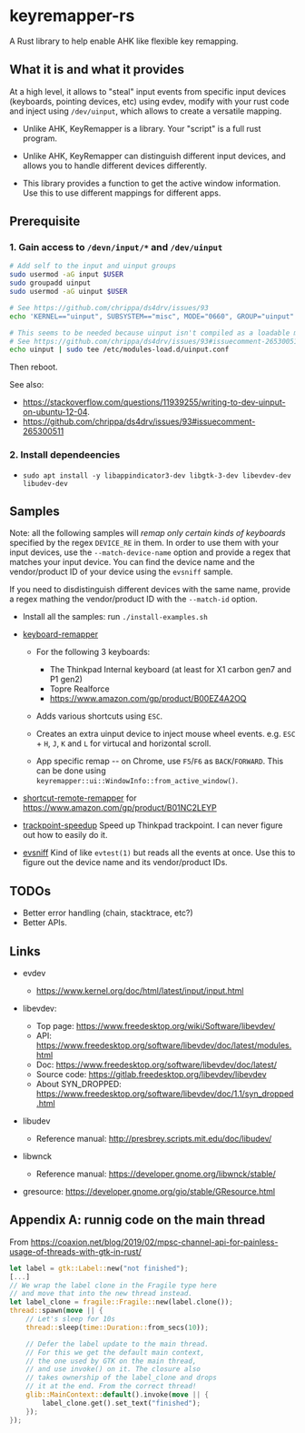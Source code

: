 # keyremapper-rs

A Rust library to help enable AHK like flexible key remapping.

## What it is and what it provides

At a high level, it allows to "steal" input events from specific input devices
(keyboards, pointing devices, etc) using evdev, modify with your rust code and inject using
`/dev/uinput`, which allows to create a versatile mapping.

- Unlike AHK, KeyRemapper is a library. Your "script" is a full rust program.

- Unlike AHK, KeyRemapper can distinguish different input devices, and allows you to handle different
  devices differently.

- This library provides a function to get the active window information. Use this to use different mappings
  for different apps.

## Prerequisite

### 1. Gain access to `/devn/input/*` and `/dev/uinput`

```sh
# Add self to the input and uinput groups
sudo usermod -aG input $USER 
sudo groupadd uinput
sudo usermod -aG uinput $USER

# See https://github.com/chrippa/ds4drv/issues/93
echo 'KERNEL=="uinput", SUBSYSTEM=="misc", MODE="0660", GROUP="uinput"' | sudo tee /etc/udev/rules.d/90-uinput.rules

# This seems to be needed because uinput isn't compiled as a loadable module these days.
# See https://github.com/chrippa/ds4drv/issues/93#issuecomment-265300511
echo uinput | sudo tee /etc/modules-load.d/uinput.conf
```

Then reboot.

See also:
- https://stackoverflow.com/questions/11939255/writing-to-dev-uinput-on-ubuntu-12-04.
- https://github.com/chrippa/ds4drv/issues/93#issuecomment-265300511

### 2. Install dependeencies

- `sudo apt install -y libappindicator3-dev libgtk-3-dev libevdev-dev libudev-dev`

## Samples
 
Note: all the following samples will _remap only certain kinds of keyboards_ specified
by the regex `DEVICE_RE` in them. In order to use them with your input devices, use the `--match-device-name` option and provide a regex that
matches your input device. You can find the device name and the vendor/product ID of your device using the `evsniff` sample.

If you need to disdistinguish different devices with the same name,
provide a regex mathing the vendor/product ID with the `--match-id` option.

- Install all the samples: run `./install-examples.sh`

- [keyboard-remapper](blob/main/examples/keyboard-remapper/main.rs)
  - For the following 3 keyboards:
    - The Thinkpad Internal keyboard (at least for X1 carbon gen7 and P1 gen2)
    - Topre Realforce
    - https://www.amazon.com/gp/product/B00EZ4A2OQ
  - Adds various shortcuts using `ESC`.
  
  - Creates an extra uinput device to inject mouse wheel events.
    e.g. `ESC` + `H`, `J`, `K` and `L` for virtucal and horizontal scroll.
  
  - App specific remap -- on Chrome, use `F5`/`F6` as `BACK`/`FORWARD`. This can be
    done using `keyremapper::ui::WindowInfo::from_active_window()`.

- [shortcut-remote-remapper](blob/main/examples/shortcut-remote-remapper/main.rs) for https://www.amazon.com/gp/product/B01NC2LEYP

- [trackpoint-speedup](blob/main/examples/trackpoint-speedup/main.rs) Speed up Thinkpad trackpoint.
   I can never figure out how to easily do it.

- [evsniff](blob/main/examples/evsniff/main.rs) Kind of like `evtest(1)` but reads all the events at once.
  Use this to figure out the device name and its vendor/product IDs.

## TODOs

- Better error handling (chain, stacktrace, etc?)
- Better APIs.

## Links

- evdev
  - https://www.kernel.org/doc/html/latest/input/input.html
- libevdev:
  - Top page: https://www.freedesktop.org/wiki/Software/libevdev/
  - API: https://www.freedesktop.org/software/libevdev/doc/latest/modules.html
  - Doc: https://www.freedesktop.org/software/libevdev/doc/latest/
  - Source code: https://gitlab.freedesktop.org/libevdev/libevdev
  - About SYN_DROPPED: https://www.freedesktop.org/software/libevdev/doc/1.1/syn_dropped.html
- libudev
  - Reference manual: http://presbrey.scripts.mit.edu/doc/libudev/

- libwnck
  - Reference manual: https://developer.gnome.org/libwnck/stable/

- gresource: https://developer.gnome.org/gio/stable/GResource.html

## Appendix A: runnig code on the main thread

From https://coaxion.net/blog/2019/02/mpsc-channel-api-for-painless-usage-of-threads-with-gtk-in-rust/

```rust
let label = gtk::Label::new("not finished");
[...]
// We wrap the label clone in the Fragile type here
// and move that into the new thread instead.
let label_clone = fragile::Fragile::new(label.clone());
thread::spawn(move || {
    // Let's sleep for 10s
    thread::sleep(time::Duration::from_secs(10));

    // Defer the label update to the main thread.
    // For this we get the default main context,
    // the one used by GTK on the main thread,
    // and use invoke() on it. The closure also
    // takes ownership of the label_clone and drops
    // it at the end. From the correct thread!
    glib::MainContext::default().invoke(move || {
        label_clone.get().set_text("finished");
    });
});
```